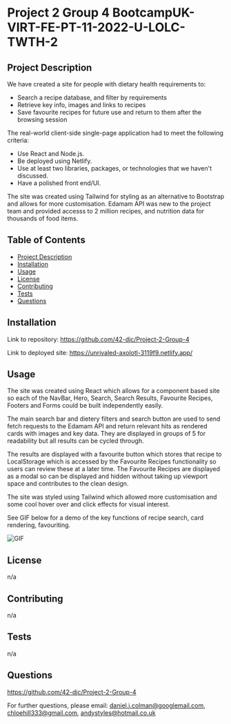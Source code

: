 
# Project 2 Group 4 BootcampUK-VIRT-FE-PT-11-2022-U-LOLC-TWTH-2

## Project Description

We have created a site for people with dietary health requirements to:

* Search a recipe database, and filter by requirements
* Retrieve key info, images and links to recipes
* Save favourite recipes for future use and return to them after the browsing session

The real-world client-side single-page application had to meet the following criteria:

* Use React and Node.js.
* Be deployed using Netlify.
* Use at least two libraries, packages, or technologies that we haven't discussed.
* Have a polished front end/UI.

The site was created using Tailwind for styling as an alternative to Bootstrap and allows for more customisation.  Edamam API was new to the project team and provided accesss to 2 million recipes, and nutrition data for thousands of food items.

## Table of Contents

* [Project Description](#project-description)
* [Installation](#installation)
* [Usage](#usage)
* [License](#license)
* [Contributing](#contributing)
* [Tests](#tests)
* [Questions](#questions)

## Installation

Link to repository: https://github.com/42-djc/Project-2-Group-4

Link to deployed site: https://unrivaled-axolotl-3119f9.netlify.app/

## Usage

The site was created using React which allows for a component based site so each of the NavBar, Hero, Search, Search Results,  Favourite Recipes, Footers and Forms could be built independently easily.

The main search bar and dietery filters and search button are used to send fetch requests to the Edamam API and return relevant hits as rendered cards with images and key data.  They are displayed in groups of 5 for readability but all results can be cycled through.

The results are displayed with a favourite button which stores that recipe to LocalStorage which is accessed by the Favourite Recipes functionality so users can review these at a later time. The Favourite Recipes are displayed as a modal so can be displayed and hidden without taking up viewport space and contributes to the clean design.

The site was styled using Tailwind which allowed more customisation and some cool hover over and click effects for visual interest.

See GIF below for a demo of the key functions of recipe search, card rendering, favouriting.

![GIF](./src/assets/images/Recipe%20Demo.gif) 


## License

n/a

## Contributing

n/a

## Tests

n/a

## Questions

https://github.com/42-djc/Project-2-Group-4

For further questions, please email: daniel.j.colman@googlemail.com, chloehill333@gmail.com, andystyles@hotmail.co.uk

